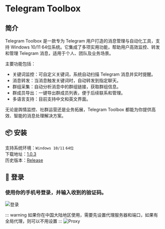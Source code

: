 # Telegram Toolbox
## 简介
Telegram Toolbox 是一款专为 Telegram 用户打造的消息管理与自动化工具，支持 Windows 10/11 64位系统。它集成了多项实用功能，帮助用户高效监控、转发和管理 Telegram 消息，适用于个人、团队及业务场景。

主要功能包括：
- 关键词监控：可自定义关键词，系统自动扫描 Telegram 消息并实时提醒。
- 消息转发：当消息触发关键词时，自动转发到指定聊天。
- 群组采集：自动分析消息中的群组链接，获取群组信息。
- 群成员导出：一键导出群成员列表，便于后续联系和管理。
- 多语言支持：目前支持中文和英文界面。

无论是舆情监控、社群运营还是业务拓展，Telegram Toolbox 都能为你提供高效、智能的消息处理解决方案。

## 📦 安装

支持系统环境：`Windows 10/11` `64位`  
下载地址：[1.0.3](https://github.com/yee338024/telegram-toolbox/releases/download/1.0.3/telegram-toolbox-1.0.3-win-x64.exe)  
历史版本：[Release](https://github.com/yee338024/telegram-toolbox/releases)

## 📖 登录

### 使用你的手机号登录，并输入收到的验证码。
![登录](screenshot/login.png)

::: warning
如果你在中国大陆地区使用，需要先设置代理服务器和端口，如果有全局代理，则可以不用设置
:::
![Proxy](screenshot/set_proxy.png)


